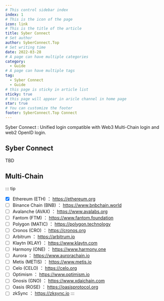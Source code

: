 ```yaml
---
# This control sidebar index
index: 1
# This is the icon of the page
icon: link
# This is the title of the article
title: Syber Connect
# Set author
author: SyberConnect.Top
# Set writing time
date: 2022-03-28
# A page can have multiple categories
category:
  - Guide
# A page can have multiple tags
tag:
  - Syber Connect
  - Guide
# this page is sticky in article list
sticky: true
# this page will appear in aricle channel in home page
star: true
# You can customize the footer
footer: SyberConnect.Top Connect
---
```


Syber Connect : Unified login compatible with Web3 Multi-Chain login and web2 OpenID login.

<!-- more -->

## Syber Connect
TBD

## Multi-Chain
::: tip
- [x] Ethereum (ETH) ： https://ethereum.org
- [ ] Binance Chain (BNB) ： https://www.bnbchain.world
- [ ] Avalanche (AVAX) ： https://www.avalabs.org
- [ ] Fantom (FTM) ： https://www.fantom.foundation
- [ ] Polygon (MATIC) ： https://polygon.technology
- [ ] Cronos (CRO) ： https://cronos.org
- [ ] Arbitrum ： https://arbitrum.io
- [ ] Klaytn (KLAY) ： https://www.klaytn.com
- [ ] Harmony (ONE) ： https://www.harmony.one
- [ ] Aurora ： https://www.aurorachain.io
- [ ] Metis (METIS) ： https://www.metis.io
- [ ] Celo (CELO) ： https://celo.org
- [ ] Optimism ： https://www.optimism.io
- [ ] Gnosis (GNO) ： https://www.xdaichain.com
- [ ] Oasis (ROSE) ： https://oasisprotocol.org
- [ ] zkSync ： https://zksync.io
:::